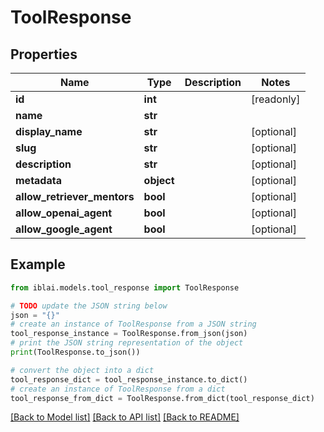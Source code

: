 # ToolResponse


## Properties

Name | Type | Description | Notes
------------ | ------------- | ------------- | -------------
**id** | **int** |  | [readonly] 
**name** | **str** |  | 
**display_name** | **str** |  | [optional] 
**slug** | **str** |  | [optional] 
**description** | **str** |  | [optional] 
**metadata** | **object** |  | [optional] 
**allow_retriever_mentors** | **bool** |  | [optional] 
**allow_openai_agent** | **bool** |  | [optional] 
**allow_google_agent** | **bool** |  | [optional] 

## Example

```python
from iblai.models.tool_response import ToolResponse

# TODO update the JSON string below
json = "{}"
# create an instance of ToolResponse from a JSON string
tool_response_instance = ToolResponse.from_json(json)
# print the JSON string representation of the object
print(ToolResponse.to_json())

# convert the object into a dict
tool_response_dict = tool_response_instance.to_dict()
# create an instance of ToolResponse from a dict
tool_response_from_dict = ToolResponse.from_dict(tool_response_dict)
```
[[Back to Model list]](../README.md#documentation-for-models) [[Back to API list]](../README.md#documentation-for-api-endpoints) [[Back to README]](../README.md)


